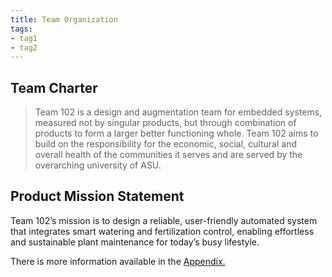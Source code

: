 ```yaml
---
title: Team Organization
tags:
- tag1
- tag2
---
```


## **Team Charter**

> Team 102 is a design and augmentation team for embedded systems, measured not by singular products, but through combination of products to form a larger better functioning whole. Team 102 aims to build on the responsibility for the economic, social, cultural and overall health of the communities it serves and are served by the overarching university of ASU.

## **Product Mission Statement**

<!--
Describe the distilled purpose, function, or reason for your product to exist. From this form a team mission statement. Google's mission statement is:

 > "Google's mission is to organize the world's information and make it universally accessible and useful." -->
Team 102’s mission is to design a reliable, user-friendly automated system that integrates smart watering and fertilization control, enabling effortless and sustainable plant maintenance for today’s busy lifestyle.

There is more information available in the [Appendix.](https://egr304-2025-f-102.github.io/Appendix/App-Team-Org/)
